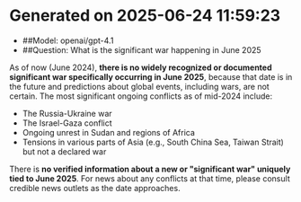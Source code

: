 # Generated on 2025-06-24 11:59:23

- ##Model: openai/gpt-4.1
- ##Question: What is the significant war happening in June 2025

As of now (June 2024), **there is no widely recognized or documented significant war specifically occurring in June 2025**, because that date is in the future and predictions about global events, including wars, are not certain. The most significant ongoing conflicts as of mid-2024 include:

- The Russia-Ukraine war
- The Israel-Gaza conflict
- Ongoing unrest in Sudan and regions of Africa
- Tensions in various parts of Asia (e.g., South China Sea, Taiwan Strait) but not a declared war

There is **no verified information about a new or "significant war" uniquely tied to June 2025**. For news about any conflicts at that time, please consult credible news outlets as the date approaches.